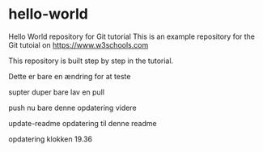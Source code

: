 ﻿# hello-world
Hello World repository for Git tutorial
This is an example repository for the Git tutoial on https://www.w3schools.com

This repository is built step by step in the tutorial.

Dette er bare en ændring for at teste

supter duper bare lav en pull

push nu bare denne opdatering videre

update-readme opdatering til denne readme

opdatering klokken 19.36
